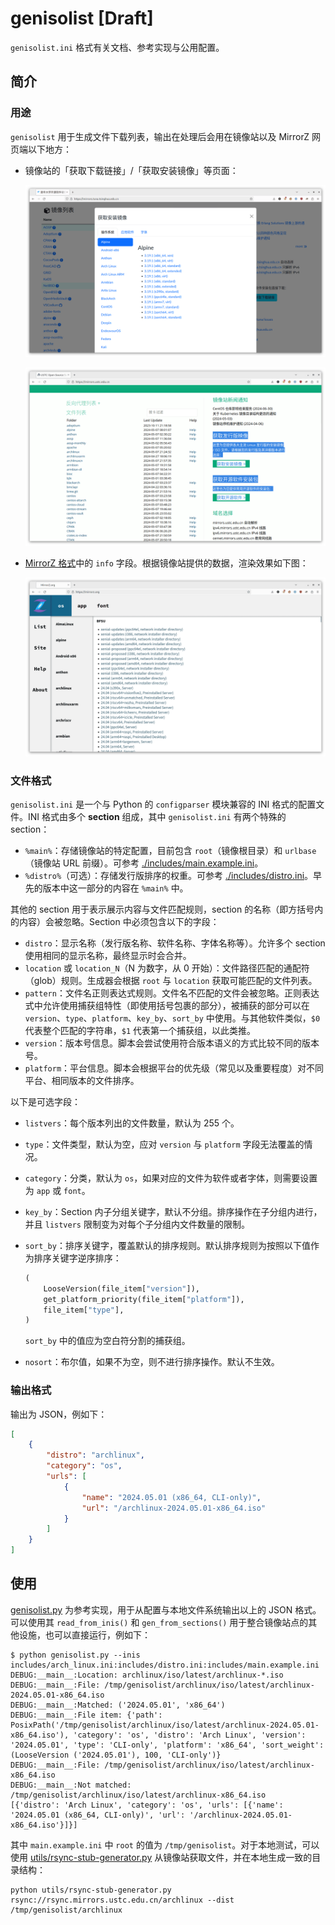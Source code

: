 # genisolist [Draft]

`genisolist.ini` 格式有关文档、参考实现与公用配置。

## 简介

### 用途

`genisolist` 用于生成文件下载列表，输出在处理后会用在镜像站以及 MirrorZ 网页端以下地方：

- 镜像站的「获取下载链接」/「获取安装镜像」等页面：

    ![tuna-genisolist](assets/tuna-genisolist.png)

    ![ustc-genisolist](assets/ustc-genisolist.png)

- [MirrorZ 格式](https://github.com/mirrorz-org/mirrorz?tab=readme-ov-file#data-format-v17)中的 `info` 字段。根据镜像站提供的数据，渲染效果如下图：

    ![mirrorz-genisolist](assets/mirrorz-info.png)

### 文件格式

`genisolist.ini` 是一个与 Python 的 `configparser` 模块兼容的 INI 格式的配置文件。INI 格式由多个 **section** 组成，其中 `genisolist.ini` 有两个特殊的 section：

- `%main%`：存储镜像站的特定配置，目前包含 `root`（镜像根目录）和 `urlbase`（镜像站 URL 前缀）。可参考 [./includes/main.example.ini](./includes/main.example.ini)。
- `%distro%`（可选）：存储发行版排序的权重。可参考 [./includes/distro.ini](./includes/distro.ini)。早先的版本中这一部分的内容在 `%main%` 中。

其他的 section 用于表示展示内容与文件匹配规则，section 的名称（即方括号内的内容）会被忽略。Section 中必须包含以下的字段：

- `distro`：显示名称（发行版名称、软件名称、字体名称等）。允许多个 section 使用相同的显示名称，最终显示时会合并。
- `location` 或 `location_N`（N 为数字，从 0 开始）：文件路径匹配的通配符（glob）规则。生成器会根据 `root` 与 `location` 获取可能匹配的文件列表。
- `pattern`：文件名正则表达式规则。文件名不匹配的文件会被忽略。正则表达式中允许使用捕获组特性（即使用括号包裹的部分），被捕获的部分可以在 `version`、`type`、`platform`、`key_by`、`sort_by` 中使用。与其他软件类似，`$0` 代表整个匹配的字符串，`$1` 代表第一个捕获组，以此类推。
- `version`：版本号信息。脚本会尝试使用符合版本语义的方式比较不同的版本号。
- `platform`：平台信息。脚本会根据平台的优先级（常见以及重要程度）对不同平台、相同版本的文件排序。

以下是可选字段：

- `listvers`：每个版本列出的文件数量，默认为 255 个。
- `type`：文件类型，默认为空，应对 `version` 与 `platform` 字段无法覆盖的情况。
- `category`：分类，默认为 `os`，如果对应的文件为软件或者字体，则需要设置为 `app` 或 `font`。
- `key_by`：Section 内子分组关键字，默认不分组。排序操作在子分组内进行，并且 `listvers` 限制变为对每个子分组内文件数量的限制。
- `sort_by`：排序关键字，覆盖默认的排序规则。默认排序规则为按照以下值作为排序关键字逆序排序：

    ```python
    (
        LooseVersion(file_item["version"]),
        get_platform_priority(file_item["platform"]),
        file_item["type"],
    )
    ```

    `sort_by` 中的值应为空白符分割的捕获组。

- `nosort`：布尔值，如果不为空，则不进行排序操作。默认不生效。

### 输出格式

输出为 JSON，例如下：

```json
[
    {
        "distro": "archlinux",
        "category": "os",
        "urls": [
            {
                "name": "2024.05.01 (x86_64, CLI-only)",
                "url": "/archlinux-2024.05.01-x86_64.iso"
            }
        ]
    }
]
```

## 使用

[genisolist.py](./genisolist.py) 为参考实现，用于从配置与本地文件系统输出以上的 JSON 格式。可以使用其 `read_from_inis()` 和 `gen_from_sections()` 用于整合镜像站点的其他设施，也可以直接运行，例如下：

```console
$ python genisolist.py --inis includes/arch_linux.ini:includes/distro.ini:includes/main.example.ini
DEBUG:__main__:Location: archlinux/iso/latest/archlinux-*.iso
DEBUG:__main__:File: /tmp/genisolist/archlinux/iso/latest/archlinux-2024.05.01-x86_64.iso
DEBUG:__main__:Matched: ('2024.05.01', 'x86_64')
DEBUG:__main__:File item: {'path': PosixPath('/tmp/genisolist/archlinux/iso/latest/archlinux-2024.05.01-x86_64.iso'), 'category': 'os', 'distro': 'Arch Linux', 'version': '2024.05.01', 'type': 'CLI-only', 'platform': 'x86_64', 'sort_weight': (LooseVersion ('2024.05.01'), 100, 'CLI-only')}
DEBUG:__main__:File: /tmp/genisolist/archlinux/iso/latest/archlinux-x86_64.iso
DEBUG:__main__:Not matched: /tmp/genisolist/archlinux/iso/latest/archlinux-x86_64.iso
[{'distro': 'Arch Linux', 'category': 'os', 'urls': [{'name': '2024.05.01 (x86_64, CLI-only)', 'url': '/archlinux-2024.05.01-x86_64.iso'}]}]
```

其中 `main.example.ini` 中 `root` 的值为 `/tmp/genisolist`。对于本地测试，可以使用 [utils/rsync-stub-generator.py](utils/rsync-stub-generator.py) 从镜像站获取文件，并在本地生成一致的目录结构：

```shell
python utils/rsync-stub-generator.py rsync://rsync.mirrors.ustc.edu.cn/archlinux --dist /tmp/genisolist/archlinux
```
